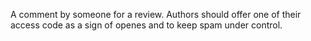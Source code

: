 A comment by someone for a review.
Authors should offer one of their access code as a sign of openes and to keep spam under control.